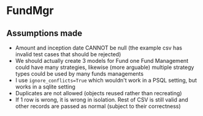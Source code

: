 # FundMgr

## Assumptions made
* Amount and inception date CANNOT be null (the example csv has invalid test cases that should be rejected)
* We should actually create 3 models for Fund one Fund Management could have many strategies, likewise (more arguable) multiple strategy types could be used by many funds managements
* I use `ignore_conflicts=True` which wouldn't work in a PSQL setting, but works in a sqlite setting
* Duplicates are not allowed (objects reused rather than recreating)
* If 1 row is wrong, it is wrong in isolation. Rest of CSV is still valid and other records are passed as normal (subject to their correctness)




